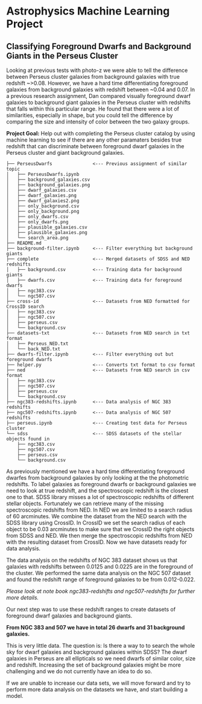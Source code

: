 # Astrophysics Machine Learning Project

## Classifying Foreground Dwarfs and Background Giants in the Perseus Cluster

Looking at previous tests with photo-z we were able to tell the difference 
between Perseus cluster galaxies from background galaxies with true redshift 
~>0.08. However, we have a hard time differentiating foreground galaxies from background galaxies with redshift between ~0.04 and 0.07. In a previous research assignment, Dan compared visually foreground dwarf galaxies to background giant galaxies in the Perseus cluster with redshifts that falls within this particular range. He found that there were a lot of similarities, especially in shape, but 
you could tell the difference by comparing the size and intensity of color 
between the two galaxy groups.

**Project Goal:** Help out with completing the Perseus cluster catalog by using machine learning to see if there are any other paramaters besides true redshift 
that can discriminate between foreground dwarf galaxies in the Perseus cluster 
and giant background galaxies.

```
├── PerseusDwarfs               <--- Previous assignment of similar topic
│   ├── PerseusDwarfs.ipynb
│   ├── background_galaxies.csv
│   ├── background_galaxies.png
│   ├── dwarf_galaxies.csv
│   ├── dwarf_galaxies.png
│   ├── dwarf_galaxies2.png
│   ├── only_background.csv
│   ├── only_background.png
│   ├── only_dwarfs.csv
│   ├── only_dwarfs.png
│   ├── plausible_galaxies.csv
│   ├── plausible_galaxies.png
│   └── search_area.png
├── README.md
├── background-filter.ipynb     <--- Filter everything but background giants
├── complete                    <--- Merged datasets of SDSS and NED redshifts
│   ├── background.csv          <--- Training data for background giants
│   ├── dwarfs.csv              <--- Training data for foreground dwarfs
│   ├── ngc383.csv
│   └── ngc507.csv
├── cross-id                    <--- Datasets from NED formatted for CrossID search
│   ├── ngc383.csv
│   ├── ngc507.csv
│   ├── perseus.csv
│   └── background.csv
├── datasets-txt                <--- Datasets from NED search in txt format
│   ├── Perseus_NED.txt
│   └── back_NED.txt
├── dwarfs-filter.ipynb         <--- Filter everything out but foreground dwarfs
├── helper.py                   <--- Converts txt format to csv format
├── ned                         <--- Datasets from NED search in csv format
│   ├── ngc383.csv
│   ├── ngc507.csv
│   ├── perseus.csv
│   └── background.csv
├── ngc383-redshifts.ipynb      <--- Data analysis of NGC 383 redshifts
├── ngc507-redshifts.ipynb      <--- Data analysis of NGC 507 redshifts
├── perseus.ipynb               <--- Creating test data for Perseus cluster
└── sdss                        <--- SDSS datasets of the stellar objects found in
    ├── ngc383.csv
    ├── ngc507.csv
    ├── perseus.csv
    └── background.csv
```

As previously mentioned we have a hard time differentiating foreground dwarfes 
from background galaxies by only looking at the the photometric redshifts. To 
label galaxies as foreground dwarfs or background galaxies we need to look at
true redshift, and the spectroscopic redshift is the closest one to that. SDSS library misses a lot of spectroscopic redshifts of different stellar objects. 
Fortunately we can retrieve many of the missing spectroscopic redshifts from 
NED. In NED we are limited to a search radius of 60 arcminutes. We combine the
dataset from the NED search with the SDSS library using CrossID. In CrossID we
set the search radius of each object to be 0.03 arcminutes to make sure that we
CrossID the right objects from SDSS and NED. We then merge the spectroscopic
redshifts from NED with the resulting dataset from CrossID. Now we have datasets
ready for data analysis.

The data analysis on the redshifts of NGC 383 dataset shows us that galaxies 
with redshifts between 0.0125 and 0.0225 are in the foreground of the cluster.
We performed the same data analysis on the NGC 507 dataset and found the 
redshift range of foreground galaxies to be from 0.012-0.022.

*Please look at note book ngc383-redshifts and ngc507-redshifts for further more
details.*

Our next step was to use these redshift ranges to create datasets of foreground
dwarf galaxies and background giants.

**From NGC 383 and 507 we have in total 26 dwarfs and 31 background galaxies.**

This is very little data. The question is: Is there a way to to search the whole 
sky for dwarf galaxies and background galaxies within SDSS? The dwarf galaxies 
in Perseus are all ellipticals so we need dwarfs of similar color, size and redshift. Increasing the set of background galaxies might be more challenging 
and we do not currently have an idea to do so.

If we are unable to increase our data sets, we will move forward and try to 
perform more data analysis on the datasets we have, and start building a model.